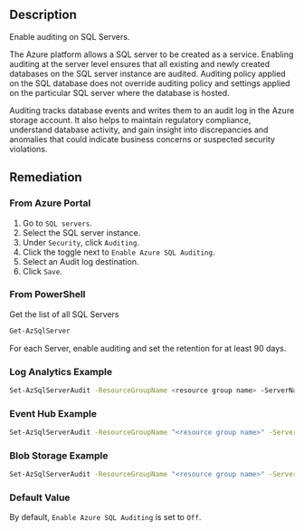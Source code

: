 ## Description

Enable auditing on SQL Servers.

The Azure platform allows a SQL server to be created as a service. Enabling auditing at the server level ensures that all existing and newly created databases on the SQL server instance are audited.
Auditing policy applied on the SQL database does not override auditing policy and settings applied on the particular SQL server where the database is hosted.

Auditing tracks database events and writes them to an audit log in the Azure storage account. It also helps to maintain regulatory compliance, understand database activity, and gain insight into discrepancies and anomalies that could indicate business concerns or suspected security violations.

## Remediation

### From Azure Portal

1. Go to `SQL servers`.
2. Select the SQL server instance.
3. Under `Security`, click `Auditing`.
4. Click the toggle next to `Enable Azure SQL Auditing`.
5. Select an Audit log destination.
6. Click `Save`.

### From PowerShell

Get the list of all SQL Servers

```bash
Get-AzSqlServer
```

For each Server, enable auditing and set the retention for at least 90 days.

### Log Analytics Example

```bash
Set-AzSqlServerAudit -ResourceGroupName <resource group name> -ServerName <SQL Server name> -RetentionInDays <Number of Days to retain the audit logs, should be 90days minimum> -LogAnalyticsTargetState Enabled -WorkspaceResourceId "/subscriptions/<subscription ID>/resourceGroups/insights-integration/providers/Microsoft.OperationalInsights/workspaces/<workspace name>
```

### Event Hub Example

```bash
Set-AzSqlServerAudit -ResourceGroupName "<resource group name>" -ServerName "<SQL Server name>" -EventHubTargetState Enabled -EventHubName "<Event Hub name>" -EventHubAuthorizationRuleResourceId "<Event Hub Authorization Rule Resource ID>"
```

### Blob Storage Example

```bash
Set-AzSqlServerAudit -ResourceGroupName "<resource group name>" -ServerName "<SQL Server name>" -BlobStorageTargetState Enabled -StorageAccountResourceId "/subscriptions/<subscription_ID>/resourceGroups/<Resource_Group>/providers/Microsoft.Storage/storageAccounts/<Storage Account name>"
```

### Default Value

By default, `Enable Azure SQL Auditing` is set to `Off`.
